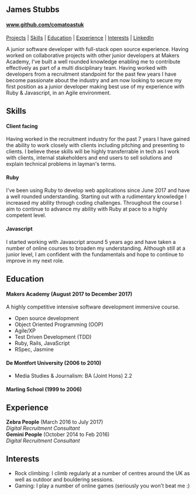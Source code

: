 ## James Stubbs
#### www.github.com/comatoastuk
[Projects](#projects) | [Skills](#skills) | [Education](#education) | [Experience](#experience) | [Interests](#interests) | [LinkedIn](http://www.linkedin.com/in/jamesstubbs1)

A junior software developer with full-stack open source experience. Having worked on collaborative projects with other junior developers at Makers Academy, I've built a well rounded knowledge enabling me to contribute effectively as part of a multi disciplinary team. Having worked with developers from a recruitment standpoint for the past few years I have become passionate about the industry and am now looking to secure my first position as a junior developer making best use of my experience with Ruby & Javascript, in an Agile environment.

## Skills

#### Client facing

Having worked in the recruitment industry for the past 7 years I have gained the ability to work closely with clients including pitching and presenting to clients. I believe these skills will be highly transferrable in tech as I work with clients, internal stakeholders and end users to sell solutions and explain technical problems in layman's terms.

#### Ruby

I've been using Ruby to develop web applications since June 2017 and have a well rounded understanding. Starting out with a rudimentary knowledge I increased my ability through coding challenges. Throughout the course I aim to continue to advance my ability with Ruby at pace to a highly competent level.


#### Javascript

I started working with Javascript around 5 years ago and have taken a number of online courses to broaden my understanding. Although still at a junior level, I am confident with the fundamentals and hope to continue to improve in my next role.


## Education

#### Makers Academy (August 2017 to December 2017)

A highly competitive intensive software development immersive course.
- Open source development
- Object Oriented Programming (OOP)
- Agile/XP
- Test Driven Development (TDD)
- Ruby, Rails, JavaScript
- RSpec, Jasmine

#### De Montfort University (2006 to 2010)
- Media Studies & Journalism: BA (Joint Hons) 2.2

#### Marling School (1999 to 2006)

## Experience

**Zebra People** (March 2016 to July 2017)    
*Digital Recruitment Consultant*  
**Gemini People** (October 2014 to Feb 2016)   
*Digital Recruitment Consultant*  

## Interests
- Rock climbing: I climb regularly at a number of centres around the UK as well as outdoor and bouldering sessions.
- Gaming: I play a number of online games (seriously you won't beat me :)
